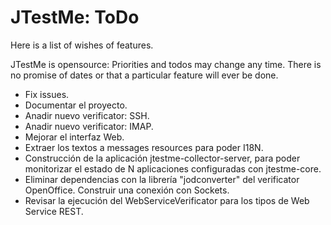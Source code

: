 # JTestMe: ToDo #

Here is a list of wishes of features.

JTestMe is opensource: Priorities and todos may change any time. There is no promise of dates or that a particular feature will ever be done.
 * Fix issues.
 * Documentar el proyecto.
 * Anadir nuevo verificator: SSH.
 * Anadir nuevo verificator: IMAP.
 * Mejorar el interfaz Web.
 * Extraer los textos a messages resources para poder I18N.
 * Construcción de la aplicación jtestme-collector-server, para poder monitorizar el estado de N aplicaciones configuradas con jtestme-core.
 * Eliminar dependencias con la librería "jodconverter" del verificator OpenOffice. Construir una conexión con Sockets.
 * Revisar la ejecución del WebServiceVerificator para los tipos de Web Service REST.